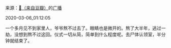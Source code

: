 来源：[🦄（来自豆瓣）](https://www.douban.com/people/50405597/)的[广播](https://www.douban.com/people/50405597/status/2851694252/#comments)


2020-03-06_01:12:05


一个多月见不到家里人，爷爷熬不过去了。眼睛也是微开的。熬了大半年，逃过一劫，没想到熬不过这回。仪式一切从简，简单到什么程度呢。去尸体认领室，半分钟就结束了。
